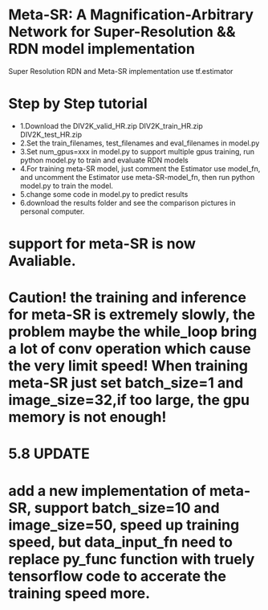 # Meta-SR: A Magnification-Arbitrary Network for Super-Resolution && RDN model implementation
Super Resolution RDN and Meta-SR implementation use tf.estimator

# Step by Step tutorial
- 1.Download the DIV2K_valid_HR.zip DIV2K_train_HR.zip DIV2K_test_HR.zip
- 2.Set the train_filenames, test_filenames and eval_filenames in model.py
- 3.Set num_gpus=xxx in model.py to support multiple gpus training, run python model.py to train and evaluate RDN models
- 4.For training meta-SR model, just comment the Estimator use model_fn, and uncomment the Estimator use meta-SR-model_fn, then run python model.py to train the model.
- 5.change some code in model.py to predict results
- 6.download the results folder and see the comparison pictures in personal computer.

# support for meta-SR is now Avaliable.
# Caution! the training and inference for meta-SR is extremely slowly, the problem maybe the while_loop bring a lot of conv operation which cause the very limit speed! When training meta-SR just set batch_size=1 and image_size=32,if too large, the gpu memory is not enough!


# 5.8 UPDATE
# add a new implementation of meta-SR, support batch_size=10 and image_size=50, speed up training speed, but data_input_fn need to replace py_func function with truely tensorflow code to accerate the training speed more.
